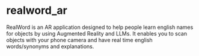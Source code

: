 # realword_ar
RealWord is an AR application designed to help people learn english names for objects by using Augmented Reality and LLMs. It enables you to scan objects with your phone camera and have real time english words/synonyms and explanations.
